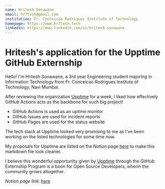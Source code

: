 ```yaml
---
name: Hritesh Sonawane
email: hr7tesh@gmail.com
institution: Fr. Conceicao Rodrigues Institute of Technology
homepage: https://www.hr7tesh.tech
linkedin: https://www.linkedin.com/in/hritesh-sonawane
---
```


# Hritesh's application for the Upptime GitHub Externship
Hello! I'm Hritesh Sonawane, a 3rd year Engineering student majoring in Information Technology from Fr. Conceicao Rodrigues Institute of Technology, Navi Mumbai.

After reviewing the organization [Upptime](https://github.com/upptime) for a week, I liked how effectively GitHub Actions acts as the backbone for such big project!
* GitHub Actions is used as an uptime monitor
* GitHub Issues are used for incident reports
* GitHub Pages are used for the status website

The tech stack at Upptime looked very promising to me as I've been working on the listed technologies for some time now.

My proposals for Upptime are listed on the Notion page [here](https://www.notion.so/GitHub-Externship-Upptime-d216f72e54f1430cbf4aa57f4f4f51d1) to make this markdown file look cleaner.

I believe this wonderful opportunity given by [Upptime](https://github.com/upptime) through the GitHub Externship Program is a boon for Open Source Developers, wherin the community grows altogether.


*Notion page link*: [here](https://www.notion.so/GitHub-Externship-Upptime-d216f72e54f1430cbf4aa57f4f4f51d1)
